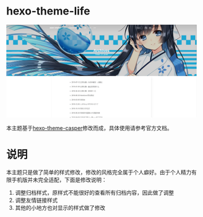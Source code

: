 # hexo-theme-life

![主题图片](./demo.jpg)

本主题基于[hexo-theme-casper](https://github.com/xzhih/hexo-theme-casper)修改而成，具体使用请参考官方文档。

# 说明
本主题只是做了简单的样式修改，修改的风格完全属于个人癖好。由于个人精力有限手机版并未完全适配，下面是修改说明：
1. 调整归档样式，原样式不能很好的查看所有归档内容，因此做了调整
2. 调整友情链接样式
3. 其他的小地方也对显示的样式做了修改

